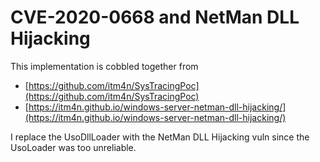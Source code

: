 # CVE-2020-0668 and NetMan DLL Hijacking

This implementation is cobbled together from 

* [https://github.com/itm4n/SysTracingPoc](https://github.com/itm4n/SysTracingPoc)
* [https://itm4n.github.io/windows-server-netman-dll-hijacking/](https://itm4n.github.io/windows-server-netman-dll-hijacking/)

I replace the UsoDllLoader with the NetMan DLL Hijacking vuln since the UsoLoader was too unreliable.

